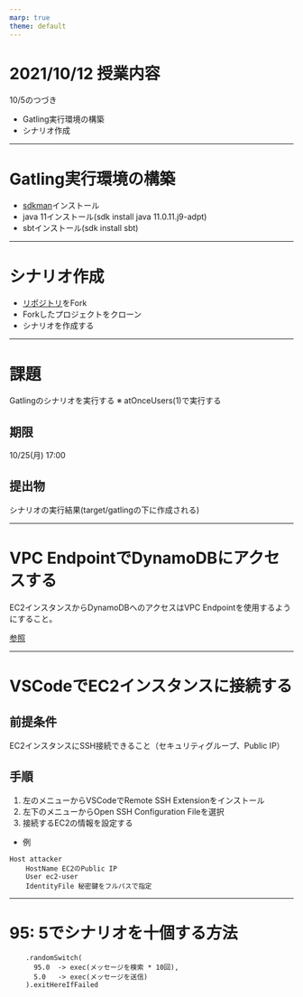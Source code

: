 ```yaml
---
marp: true
theme: default
---
```

# 2021/10/12 授業内容
10/5のつづき
* Gatling実行環境の構築
* シナリオ作成

---
# Gatling実行環境の構築
* [sdkman](https://sdkman.io/)インストール
* java 11インストール(sdk install java 11.0.11.j9-adpt)
* sbtインストール(sdk install sbt)

---
# シナリオ作成
* [リポジトリ](https://github.com/cupperservice/example-performance-test)をFork
* Forkしたプロジェクトをクローン
* シナリオを作成する

---
# 課題
Gatlingのシナリオを実行する
※ atOnceUsers(1)で実行する

## 期限
10/25(月) 17:00

## 提出物
シナリオの実行結果(target/gatlingの下に作成される)

---
# VPC EndpointでDynamoDBにアクセスする
EC2インスタンスからDynamoDBへのアクセスはVPC Endpointを使用するようにすること。

[参照](https://docs.aws.amazon.com/ja_jp/amazondynamodb/latest/developerguide/vpc-endpoints-dynamodb.html)

---
# VSCodeでEC2インスタンスに接続する
## 前提条件
EC2インスタンスにSSH接続できること（セキュリティグループ、Public IP）

## 手順
1. 左のメニューからVSCodeでRemote SSH Extensionをインストール
2. 左下のメニューからOpen SSH Configuration Fileを選択
3. 接続するEC2の情報を設定する
* 例
```
Host attacker
    HostName EC2のPublic IP
    User ec2-user
    IdentityFile 秘密鍵をフルパスで指定
```

---
# 95: 5でシナリオを十個する方法

```
    .randomSwitch(
      95.0  -> exec(メッセージを検索 * 10回),
      5.0   -> exec(メッセージを送信)
    ).exitHereIfFailed
```
